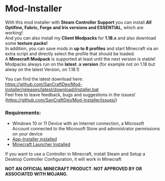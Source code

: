 # Mod-Installer
With this mod installer with **Steam Controller Support** you can install **_All_ Optifine, Fabric, Forge and Iris versions and ESSENTIAL**, which are working! <br/>
And you can also install my **Client Modpacks** for **1.18.x** and also download some **texture packs!** <br/>
In addition, you can save mods in **up to 8 profiles** and start Minecraft via an extra script and directly select the profile that should be loaded. <br/>
A **Minecraft Modpack** is supported at least until the next version is stable! <br/>
Modpacks always run on the **latest .x version** (for example not on 1.18 but alway on the latest Version, on 1.18.1) <br/>

You can find the latest download here: https://github.com/SanCraftDev/Mod-Installer/releases/latest/download/Installer.bat <br/>
Feel free to leave feedback, bugs and suggestions in the issues! (https://github.com/SanCraftDev/Mod-Installer/issues/)

### Requirements:
 - Windows 10 or 11 Device with an Internet connection, a Microsoft Account connected to the Microsoft Store and administrator permissions on your device
 - [App-Installer installed](ms-windows-store://pdp/?ProductId=9nblggh4nns1)
 - [Minecraft Launcher Installed](ms-windows-store://pdp/?ProductId=9pgw18npbzv5)
 
If you want to use a Controller in Minecraft, install Steam and Setup a Desktop Controller Configuration, it will work in Minecraft

**NOT AN OFFICIAL MINECRAFT PRODUCT. NOT APPROVED BY OR ASSOCIATED WITH MOJANG.**
